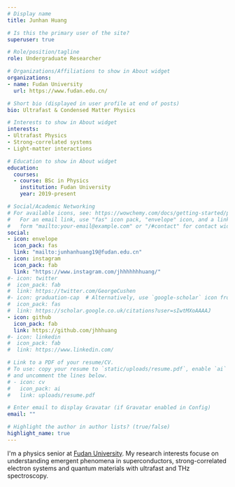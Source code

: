 ```yaml
---
# Display name
title: Junhan Huang

# Is this the primary user of the site?
superuser: true

# Role/position/tagline
role: Undergraduate Researcher

# Organizations/Affiliations to show in About widget
organizations:
- name: Fudan University
  url: https://www.fudan.edu.cn/

# Short bio (displayed in user profile at end of posts)
bio: Ultrafast & Condensed Matter Physics

# Interests to show in About widget
interests:
- Ultrafast Physics
- Strong-correlated systems
- Light-matter interactions

# Education to show in About widget
education:
  courses:
  - course: BSc in Physics
    institution: Fudan University
    year: 2019-present

# Social/Academic Networking
# For available icons, see: https://wowchemy.com/docs/getting-started/page-builder/#icons
#   For an email link, use "fas" icon pack, "envelope" icon, and a link in the
#   form "mailto:your-email@example.com" or "/#contact" for contact widget.
social:
- icon: envelope
  icon_pack: fas
  link: "mailto:junhanhuang19@fudan.edu.cn"
- icon: instagram
  icon_pack: fab
  link: "https://www.instagram.com/jhhhhhhhuang/"
#- icon: twitter
#  icon_pack: fab
#  link: https://twitter.com/GeorgeCushen
#- icon: graduation-cap  # Alternatively, use `google-scholar` icon from `ai` icon pack
#  icon_pack: fas
#  link: https://scholar.google.co.uk/citations?user=sIwtMXoAAAAJ
- icon: github
  icon_pack: fab
  link: https://github.com/jhhhuang
#- icon: linkedin
#  icon_pack: fab
#  link: https://www.linkedin.com/

# Link to a PDF of your resume/CV.
# To use: copy your resume to `static/uploads/resume.pdf`, enable `ai` icons in `params.toml`, 
# and uncomment the lines below.
# - icon: cv
#   icon_pack: ai
#   link: uploads/resume.pdf

# Enter email to display Gravatar (if Gravatar enabled in Config)
email: ""

# Highlight the author in author lists? (true/false)
highlight_name: true
---
```


I'm a physics senior at [Fudan University](https://www.fudan.edu.cn/). 
My research interests focuse on understanding emergent phenomena in superconductors, strong-correlated electron systems and quantum materials with ultrafast and THz spectroscopy.
